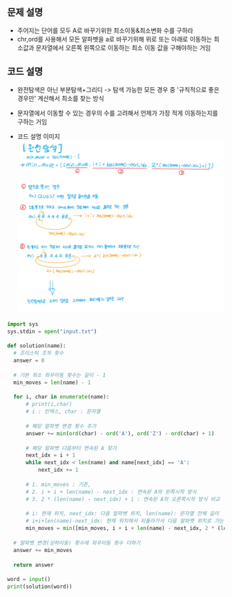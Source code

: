 ## 문제 설명
- 주어지는 단어를 모두 A로 바꾸기위한 최소이동&최소변화 수를 구하라
- chr,ord를 사용해서 모든 알파벳을 a로 바꾸기위해 위로 또는 아래로 이동하는 최소값과 문자열에서 오른쪽 왼쪽으로 이동하는 최소 이동 값을 구해야하는 거임
## 코드 설명
- 완전탐색은 아닌 부분탐색+그리디 -> 탐색 가능한 모든 경우 중 '규칙적으로 좋은 경우만' 계산해서 최소를 찾는 방식
- 문자열에서 이동할 수 있는 경우의 수를 고려해서 언제가 가장 적게 이동하는지를 구하는 거임

- 코드 설명 이미지
![img.png](image/img.png)

```python
import sys
sys.stdin = open("input.txt")

def solution(name):
  # 조이스틱 조작 횟수
  answer = 0

  # 기본 최소 좌우이동 횟수는 길이 - 1
  min_moves = len(name) - 1

  for i, char in enumerate(name):
      # print(i,char)
      # i : 인덱스, char : 문자열

      # 해당 알파벳 변경 횟수 추가
      answer += min(ord(char) - ord('A'), ord('Z') - ord(char) + 1)

      # 해당 알파벳 다음부터 연속된 A 찾기
      next_idx = i + 1
      while next_idx < len(name) and name[next_idx] == 'A':
          next_idx += 1

      # 1. min_moves : 기존,
      # 2. i + i + len(name) - next_idx : 연속된 A의 왼쪽시작 방식
      # 3. 2 * (len(name) - next_idx) + i : 연속된 A의 오른쪽시작 방식 비교

      # i: 현재 위치, next_idx: 다음 알파벳 위치, len(name): 문자열 전체 길이
      # i+i+len(name)-next_idx: 현재 위치에서 되돌아가서 다음 알파벳 위치로 가는 경우
      min_moves = min([min_moves, i + i + len(name) - next_idx, 2 * (len(name) - next_idx) + i])

  # 알파벳 변경(상하이동) 횟수에 좌우이동 횟수 더하기
  answer += min_moves

  return answer

word = input()
print(solution(word))
```


